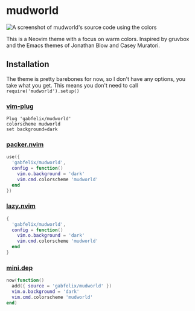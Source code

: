 # mudworld

![A screenshot of mudworld's source code using the colors](https://i.postimg.cc/TwCssH4C/Captura-de-tela-2025-07-27-114501.png)

This is a Neovim theme with a focus on warm colors. Inspired by gruvbox and the Emacs themes of Jonathan Blow and Casey Muratori.

## Installation
The theme is pretty barebones for now, so I don't have any options, you take what you get. This means you don't need to call `require('mudworld').setup()`

### [vim-plug](https://github.com/junegunn/vim-plug)

```vim
Plug 'gabfelix/mudworld'
colorscheme mudworld
set background=dark
```

### [packer.nvim](https://github.com/wbthomason/packer.nvim)

```lua
use({
  'gabfelix/mudworld',
  config = function()
    vim.o.background = 'dark'
    vim.cmd.colorscheme 'mudworld'
  end
})
```

### [lazy.nvim](https://github.com/folke/lazy.nvim)

```lua
{
  'gabfelix/mudworld',
  config = function()
    vim.o.background = 'dark'
    vim.cmd.colorscheme 'mudworld'
  end
}
```

### [mini.dep](https://github.com/echasnovski/mini.nvim/blob/main/readmes/mini-dep.md)

```lua
now(function()
  add({ source = 'gabfelix/mudworld' })
  vim.o.background = 'dark'
  vim.cmd.colorscheme 'mudworld'
end)
```
